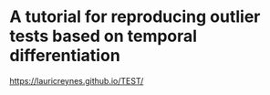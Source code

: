 # A tutorial for reproducing outlier tests based on temporal differentiation 
https://lauricreynes.github.io/TEST/
